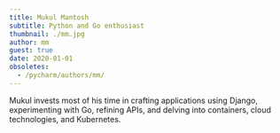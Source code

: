 ```yaml
---
title: Mukul Mantosh
subtitle: Python and Go enthusiast
thumbnail: ./mm.jpg
author: mm
guest: true
date: 2020-01-01
obsoletes:
  - /pycharm/authors/mm/
---
```


Mukul invests most of his time in crafting applications using Django, experimenting with Go,
refining APIs, and delving into containers, cloud technologies, and Kubernetes.
